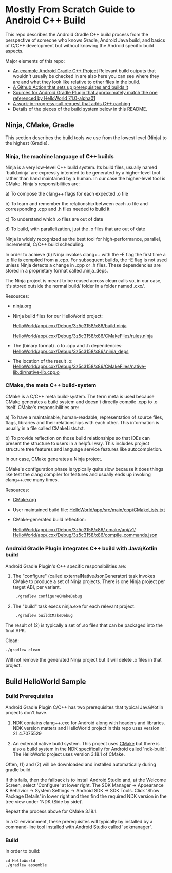 # Mostly From Scratch Guide to Android C++ Build
This repo describes the Android Gradle C++ build process from the perspective of 
someone who knows Gradle, Android Java build, and basics of C/C++ development but without
knowing the Android specific build aspects.

Major elements of this repo:
- [An example Android Gradle C++ Project](https://github.com/jomof/CppBuildCacheWorkInProgress/blob/main/HelloWorld)
  Relevant build outputs that wouldn't usually be checked in are also here you can see 
  where they are and what they look like relative to other files in the build. 
- [A Github Action that sets up prerequisites and builds it](https://github.com/jomof/CppBuildCacheWorkInProgress/actions)
- [Sources for Android Gradle Plugin that approximately match the one referenced by HelloWorld 7.1.0-alpha01](https://github.com/jomof/CppBuildCacheWorkInProgress/tree/main/agp-7.1.0-alpha01/tools/base)
- [A work-in-progress pull request that adds C++ caching](https://github.com/jomof/CppBuildCacheWorkInProgress/pull/1/commits/a8396904f76b7aa93c38e20d6497eacae5c990c4)
- Details of the pieces of the build system below in this README.

## Ninja, CMake, Gradle
This section describes the build tools we use from the lowest level (Ninja) to the 
highest (Gradle). 

### Ninja, the machine language of C++ builds
Ninja is a very low-level C++ build system. Its build files, usually named 'build.ninja' 
are expressly intended to be generated by a higher-level tool rather than hand maintained
by a human. In our case the higher-level tool is CMake. Ninja's responsibilities are:

a) To compose the clang++ flags for each expected .o file

b) To learn and remember the relationship between each .o file and corresponding .cpp and .h files needed to build it

c) To understand which .o files are out of date

d) To build, with parallelization, just the .o files that are out of date


Ninja is widely recognized as the best tool for high-performance, parallel, incremental,
C/C++ build scheduling.

In order to achieve (b) Ninja invokes clang++ with the -E flag the first time a .o file 
is compiled from a .cpp. For subsequent builds, the -E flag is not used unless Ninja detects
a change in .cpp or .h files. These dependencies are stored in a proprietary format
called .ninja_deps.

The Ninja project is meant to be reused across clean calls so, in our case, it's stored
outside the normal build/ folder in a folder named .cxx/.

Resources:
- [ninja.org](https://ninja-build.org/)
- Ninja build files for our HelloWorld project:

  [HelloWorld/app/.cxx/Debug/3z5c3158/x86/build.ninja](https://github.com/jomof/CppBuildCacheWorkInProgress/blob/main/HelloWorld/app/.cxx/Debug/3z5c3158/x86/build.ninja)
  
  [HelloWorld/app/.cxx/Debug/3z5c3158/x86/CMakeFiles/rules.ninja](https://github.com/jomof/CppBuildCacheWorkInProgress/blob/main/HelloWorld/app/.cxx/Debug/3z5c3158/x86/CMakeFiles/rules.ninja)
- The (binary format) .o to .cpp and .h dependencies:
  [HelloWorld/app/.cxx/Debug/3z5c3158/x86/.ninja_deps](https://github.com/jomof/CppBuildCacheWorkInProgress/blob/main/HelloWorld/app/.cxx/Debug/3z5c3158/x86/.ninja_deps/native-lib.cpp.o)
- The location of the result .o: [HelloWorld/app/.cxx/Debug/3z5c3158/x86/CMakeFiles/native-lib.dir/native-lib.cpp.o](https://github.com/jomof/CppBuildCacheWorkInProgress/blob/main/HelloWorld/app/.cxx/Debug/3z5c3158/x86/CMakeFiles/native-lib.dir/native-lib.cpp.o)

### CMake, the meta C++ build-system
CMake is a C/C++ meta build-system. The term meta is used because CMake generates a build
system and doesn't directly compile .cpp to .o itself.
CMake's responsibilities are:

a) To have a maintainable, human-readable, representation of source files, flags, libraries and their relationships with each other. This information is usually in a file called CMakeLists.txt.

b) To provide reflection on those build relationships so that IDEs can present the structure to users in a helpful way. This includes project structure tree features and language service features like autocompletion.

In our case, CMake generates a Ninja project.

CMake's configuration phase is typically quite slow because it does things like test the
clang compiler for features and usually ends up invoking clang++.exe many times.

Resources:
- [CMake.org](https://cmake.org)
- User maintained build file: [HelloWorld/app/src/main/cpp/CMakeLists.txt](https://github.com/jomof/CppBuildCacheWorkInProgress/blob/main/HelloWorld/app/src/main/cpp/CMakeLists.txt)
- CMake-generated build reflection: 
  
  [HelloWorld/app/.cxx/Debug/3z5c3158/x86/.cmake/api/v1/](https://github.com/jomof/CppBuildCacheWorkInProgress/blob/main/HelloWorld/app/.cxx/Debug/3z5c3158/x86/.cmake/api/v1/)
  [HelloWorld/app/.cxx/Debug/3z5c3158/x86/compile_commands.json](https://github.com/jomof/CppBuildCacheWorkInProgress/blob/main/HelloWorld/app/.cxx/Debug/3z5c3158/x86/compile_commands.json)


### Android Gradle Plugin integrates C++ build with Java\Kotlin build
Android Gradle Plugin's C++ specific responsibilities are:
1) The "configure" (called externalNativeJsonGenerator) task invokes CMake to produce a set 
   of Ninja projects. There is one Ninja project per target ABI, per variant.
   ```bash
    ./gradlew configureCMakeDebug
    ```
2) The "build" task execs ninja.exe for each relevant project.
   ```bash
    ./gradlew buildCMakeDebug
    ```
The result of (2) is typically a set of .so files that can be packaged into the final APK.

Clean:
```bash
./gradlew clean
```
Will not remove the generated Ninja project but it will delete .o files in that project.

## Build HelloWorld Sample
### Build Prerequisites
Android Gradle Plugin C/C++ has two prerequisites that typical Java\Kotlin
projects don't have.

1) NDK contains clang++.exe for Android along with headers and libraries.
   NDK version matters and HelloWorld project in this repo uses version 21.4.7075529

2) An external native build system. This project uses [CMake](cmake.org) but there
   is also a build system in the NDK specifically for Android called 'ndk-build'.
   The HelloWorld project uses version 3.18.1 of CMake.

Often, (1) and (2) will be downloaded and installed automatically during gradle build.

If this fails, then the fallback is to install Android Studio and, at the Welcome Screen,
select 'Configure' at lower right. The SDK Manager -> Appearance & Behavior -> System
Settings -> Android SDK -> SDK Tools. Click 'Show Package Details' in lower right and 
then find the required NDK version in the tree view under 'NDK (Side by side)'.

Repeat the process above for CMake 3.18.1.

In a CI environment, these prerequisites will typically by installed by a command-line
tool installed with Android Studio called 'sdkmanager'.

### Build
In order to build:
```
cd HelloWorld
./gradlew assemble
```

